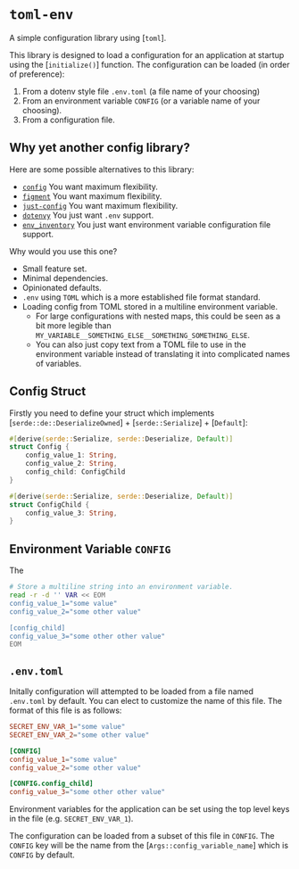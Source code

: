 # `toml-env`

A simple configuration library using [`toml`].

This library is designed to load a configuration for an application at startup using the [`initialize()`] function. The configuration can be loaded (in order of preference):

1. From a dotenv style file `.env.toml` (a file name of your choosing)
2. From an environment variable `CONFIG` (or a variable name of your choosing).
3. From a configuration file.

## Why yet another config library?

Here are some possible alternatives to this library:

+ [`config`](https://crates.io/crates/config/) You want maximum flexibility.
+ [`figment`](https://crates.io/crates/figment) You want maximum flexibility.
+ [`just-config`](https://crates.io/crates/justconfig/) You want maximum flexibility.
+ [`dotenvy`](https://crates.io/crates/dotenvy) You just want `.env` support.
+ [`env_inventory`](https://crates.io/crates/env-inventory/) You just want environment variable configuration file support.

Why would you use this one?

+ Small feature set.
+ Minimal dependencies.
+ Opinionated defaults.
+ `.env` using `TOML` which is a more established file format standard.
+ Loading config from TOML stored in a multiline environment variable.
  + For large configurations with nested maps, this could be seen as a bit more legible than `MY_VARIABLE__SOMETHING_ELSE__SOMETHING_SOMETHING_ELSE`.
  + You can also just copy text from a TOML file to use in the environment variable instead of translating it into complicated names of variables.

## Config Struct

Firstly you need to define your struct which implements [`serde::de::DeserializeOwned`] + [`serde::Serialize`] + [`Default`]:

```rust
#[derive(serde::Serialize, serde::Deserialize, Default)]
struct Config {
    config_value_1: String,
    config_value_2: String,
    config_child: ConfigChild
}

#[derive(serde::Serialize, serde::Deserialize, Default)]
struct ConfigChild {
    config_value_3: String,
}
```

## Environment Variable `CONFIG`

The

```bash
# Store a multiline string into an environment variable.
read -r -d '' VAR << EOM
config_value_1="some value"
config_value_2="some other value"

[config_child]
config_value_3="some other other value"
EOM
```

## `.env.toml`

Initally configuration will attempted to be loaded from a file named `.env.toml` by default. You can elect to customize the name of this file. The format of this file is as follows:

```toml
SECRET_ENV_VAR_1="some value"
SECRET_ENV_VAR_2="some other value"

[CONFIG]
config_value_1="some value"
config_value_2="some other value"

[CONFIG.config_child]
config_value_3="some other other value"
```

Environment variables for the application can be set using the top level keys in the file (e.g. `SECRET_ENV_VAR_1`).

The configuration can be loaded from a subset of this file in `CONFIG`. The `CONFIG` key will be the name from the [`Args::config_variable_name`] which is `CONFIG` by default.
